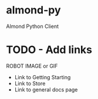 # almond-py
Almond Python Client


# TODO - Add links
 
 ROBOT IMAGE or GIF

- Link to Getting Starting
- Link to Store
- Link to general docs page